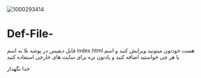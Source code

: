 ![1000293414](https://github.com/user-attachments/assets/78c35010-8603-4b23-8787-03e013e1d60a)




# Def-File-
فایل دیفیس در پوشه بلا به اسم index.html هست 
خودتون میتونید ویرایش کنید و اسم یا هر چی خواستید اضافه کنید 
و یادتون نره  برای سایت های خارجی استفاده کنید 

خدا نگهدار 

